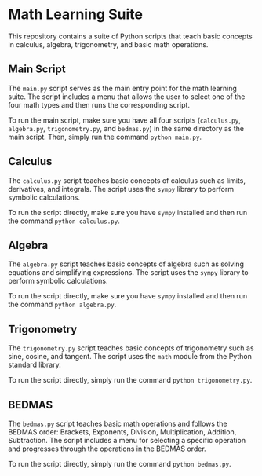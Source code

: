 # Math Learning Suite

This repository contains a suite of Python scripts that teach basic concepts in calculus, algebra, trigonometry, and basic math operations.

## Main Script

The `main.py` script serves as the main entry point for the math learning suite. The script includes a menu that allows the user to select one of the four math types and then runs the corresponding script.

To run the main script, make sure you have all four scripts (`calculus.py`, `algebra.py`, `trigonometry.py`, and `bedmas.py`) in the same directory as the main script. Then, simply run the command `python main.py`.

## Calculus

The `calculus.py` script teaches basic concepts of calculus such as limits, derivatives, and integrals. The script uses the `sympy` library to perform symbolic calculations.

To run the script directly, make sure you have `sympy` installed and then run the command `python calculus.py`.

## Algebra

The `algebra.py` script teaches basic concepts of algebra such as solving equations and simplifying expressions. The script uses the `sympy` library to perform symbolic calculations.

To run the script directly, make sure you have `sympy` installed and then run the command `python algebra.py`.

## Trigonometry

The `trigonometry.py` script teaches basic concepts of trigonometry such as sine, cosine, and tangent. The script uses the `math` module from the Python standard library.

To run the script directly, simply run the command `python trigonometry.py`.

## BEDMAS

The `bedmas.py` script teaches basic math operations and follows the BEDMAS order: Brackets, Exponents, Division, Multiplication, Addition, Subtraction. The script includes a menu for selecting a specific operation and progresses through the operations in the BEDMAS order.

To run the script directly, simply run the command `python bedmas.py`.
